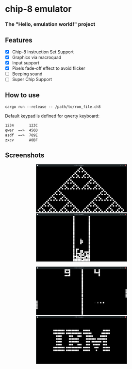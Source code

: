 # chip-8 emulator

### The "Hello, emulation world!" project

## Features
- [x] Chip-8 Instruction Set Support
- [x] Graphics via macroquad
- [x] Input support
- [x] Pixels fade-off effect to avoid flicker 
- [ ] Beeping sound
- [ ] Super Chip Support

## How to use
```
cargo run --release -- /path/to/rom_file.ch8
```
Default keypad is defined for qwerty keyboard:
```
1234       123C
qwer  ==>  456D
asdf  ==>  789E
zxcv       A0BF
```

## Screenshots

<p align="center">
  <img src="img/sierpinski.png" alt="Sierpinski Triangle" width="300">
  <img src="img/tetris.png" alt="Tetris" width="300">
</p>

<p align="center">
  <img src="img/pong.png" alt="Pong" width="300">
  <img src="img/ibm.png" alt="IBM Logo" width="300">
</p>